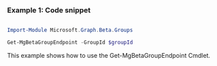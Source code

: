 ### Example 1: Code snippet

```powershell

Import-Module Microsoft.Graph.Beta.Groups

Get-MgBetaGroupEndpoint -GroupId $groupId

```
This example shows how to use the Get-MgBetaGroupEndpoint Cmdlet.

